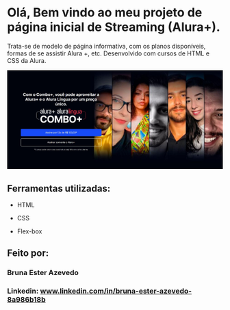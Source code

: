 # Olá, Bem vindo ao meu projeto de página inicial de Streaming (Alura+).
Trata-se de modelo de página informativa, com os planos disponíveis, formas de se assistir Alura +, etc. Desenvolvido com cursos de HTML e CSS da Alura.

![image](https://raw.githubusercontent.com/Be-azevedo/alura-plus/main/tela%20inicial.JPG)

## Ferramentas utilizadas:

* HTML

* CSS

* Flex-box

## Feito por:

### Bruna Ester Azevedo

### Linkedin: www.linkedin.com/in/bruna-ester-azevedo-8a986b18b
